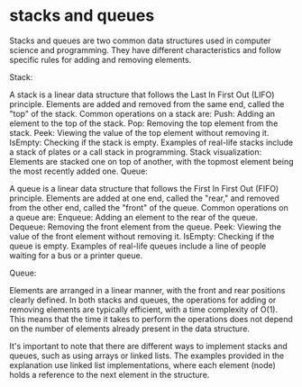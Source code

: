 # stacks and queues

Stacks and queues are two common data structures used in computer science and programming. They have different characteristics and follow specific rules for adding and removing elements.

Stack:

A stack is a linear data structure that follows the Last In First Out (LIFO) principle.
Elements are added and removed from the same end, called the "top" of the stack.
Common operations on a stack are:
Push: Adding an element to the top of the stack.
Pop: Removing the top element from the stack.
Peek: Viewing the value of the top element without removing it.
IsEmpty: Checking if the stack is empty.
Examples of real-life stacks include a stack of plates or a call stack in programming.
Stack visualization: Elements are stacked one on top of another, with the topmost element being the most recently added one.
Queue:

A queue is a linear data structure that follows the First In First Out (FIFO) principle.
Elements are added at one end, called the "rear," and removed from the other end, called the "front" of the queue.
Common operations on a queue are:
Enqueue: Adding an element to the rear of the queue.
Dequeue: Removing the front element from the queue.
Peek: Viewing the value of the front element without removing it.
IsEmpty: Checking if the queue is empty.
Examples of real-life queues include a line of people waiting for a bus or a printer queue.

Queue:

Elements are arranged in a linear manner, with the front and rear positions clearly defined.
In both stacks and queues, the operations for adding or removing elements are typically efficient, with a time complexity of O(1). This means that the time it takes to perform the operations does not depend on the number of elements already present in the data structure.

It's important to note that there are different ways to implement stacks and queues, such as using arrays or linked lists. The examples provided in the explanation use linked list implementations, where each element (node) holds a reference to the next element in the structure.
